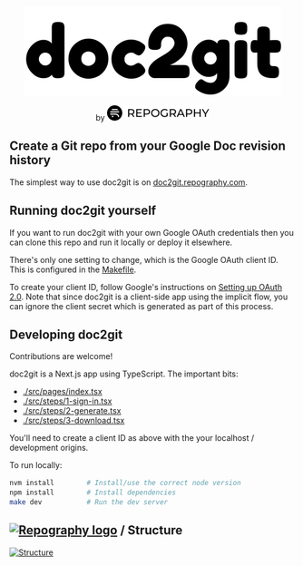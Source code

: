 <p align="center">
<a href="https://doc2git.repography.com"><img alt="doc2git" src="./public/doc2git.png"></a>
</p>
<p align="center">
by <a href="https://repography.com"><img alt="Repography" src="./public/logo-wordmark.png"></a>
</p>

## Create a Git repo from your Google Doc revision history

The simplest way to use doc2git is on [doc2git.repography.com](https://doc2git.repography.com).

## Running doc2git yourself

If you want to run doc2git with your own Google OAuth credentials then you can clone this repo and run it locally or deploy it elsewhere.

There's only one setting to change, which is the Google OAuth client ID. This is configured in the [Makefile](./Makefile).

To create your client ID, follow Google's instructions on [Setting up OAuth 2.0](https://support.google.com/cloud/answer/6158849?hl=en). Note that since doc2git is a client-side app using the implicit flow, you can ignore the client secret which is generated as part of this process.

## Developing doc2git

Contributions are welcome!

doc2git is a Next.js app using TypeScript. The important bits:

* [./src/pages/index.tsx](src/pages/index.tsx)
* [./src/steps/1-sign-in.tsx](./src/steps/1-sign-in.tsx)
* [./src/steps/2-generate.tsx](./src/steps/2-generate.tsx)
* [./src/steps/3-download.tsx](./src/steps/3-download.tsx)

You'll need to create a client ID as above with the your localhost / development origins.

To run locally:

```sh
nvm install        # Install/use the correct node version
npm install        # Install dependencies
make dev           # Run the dev server
```

## [![Repography logo](https://images.repography.com/logo.svg)](https://repography.com) / Structure
[![Structure](https://images.repography.com/19895906/repography/doc2git/structure/Xdp0kVq_dZMDYRYZOp6oCphfIk5Gj3O5ZKq5vLDnLgY/DiY3rh20x1BSz1Byso7ReFaaMLYfrogsVrgmm2R2wQM_table.svg)](https://github.com/repography/doc2git)
